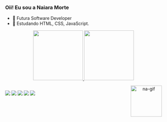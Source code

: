 ### Oii! Eu sou a Naiara Morte

- 🔭 Futura Software Developer
- 🌱 Estudando HTML, CSS, JavaScript.

<div align="center">
  <a href="https://linkedin.com/in/naiaralindolfo">
  <img height="160em" src="https://github-readme-stats.vercel.app/api?username=naiaramorte&show_icons=true&theme=synthwave&include_all_commits=true&count_private=true"/>
  <img height="160em" src="https://github-readme-stats.vercel.app/api/top-langs/?username=naiaramorte&layout=compact&langs_count=7&theme=synthwave"/>
 
   <img src="https://i.picasion.com/pic92/13c726ee0326fb0b448d0af9cdd94529.gif" width="100" height="100" border="0" align="right" alt="na-gif"></a>
    
</div>
  
  ##
  
  <div>
    <a href="https://www.linkedin.com/in/naiaralindolfo/" target="_blank"><img src="https://img.shields.io/badge/-LinkedIn-%230077B5?style=for-the-badge&logo=linkedin&logoColor=white" target="_blank"></a> 
    <a href = "mailto:naiaralindolfo1@gmail.com"><img src="https://img.shields.io/badge/-Gmail-%23333?style=for-the-badge&logo=gmail&logoColor=white" target="_blank"></a>
    <a href = "mailto:naiara.lindolfo@hotmail.com"><img                        src="https://img.shields.io/badge/Microsoft_Outlook-0078D4?style=for-the-badge&logo=microsoft-outlook&logoColor=white" target="blank"></a>
    <a href="https://github.com/NaiaraMorte"><img src="https://img.shields.io/badge/GitHub-100000?style=for-the-badge&logo=github&logoColor=white" target="_blank"></a>
    <a href="https://instagram.com/naiaralindolfo" target="_blank"><img src="https://img.shields.io/badge/-Instagram-%23E4405F?style=for-the-badge&logo=instagram&logoColor=white" target="_blank"></a>
  </div>
  
 

